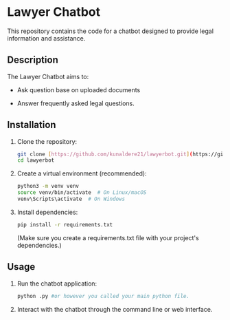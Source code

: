 # Lawyer Chatbot

This repository contains the code for a chatbot designed to provide legal information and assistance.

## Description

The Lawyer Chatbot aims to:
* Ask question base on uploaded documents 

* Answer frequently asked legal questions.


## Installation

1.  Clone the repository:

    ```bash
    git clone [https://github.com/kunaldere21/lawyerbot.git](https://github.com/kunaldere21/lawyerbot.git)
    cd lawyerbot
    ```

2.  Create a virtual environment (recommended):

    ```bash
    python3 -m venv venv
    source venv/bin/activate  # On Linux/macOS
    venv\Scripts\activate  # On Windows
    ```

3.  Install dependencies:

    ```bash
    pip install -r requirements.txt
    ```

    (Make sure you create a requirements.txt file with your project's dependencies.)



## Usage

1.  Run the chatbot application:

    ```bash
    python .py #or however you called your main python file.
    ```

2.  Interact with the chatbot through the command line or web interface.
    ```first upload document and the  ask the question.
    ```

